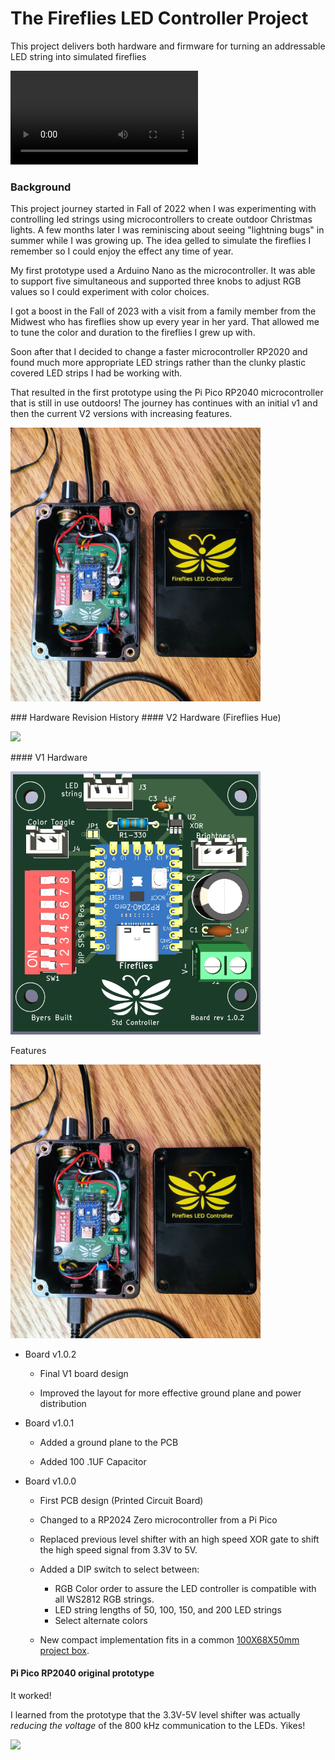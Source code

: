# The Fireflies LED  Controller Project

This project delivers both hardware and firmware for turning an addressable LED string into simulated fireflies

<video src="C:\git\fireflies_project\assets\IMG_0222.MOV"></video>

### Background
This project journey started in Fall of 2022 when I was experimenting with controlling led strings using microcontrollers to create outdoor Christmas lights.  A few months later I was reminiscing about seeing "lightning bugs" in summer while I was growing up.  The idea gelled to simulate the fireflies I remember so I could enjoy the effect any time of year.  

My first prototype used a Arduino Nano as the microcontroller.  It was able to support five simultaneous and supported three knobs to adjust RGB values so I could experiment with color choices.

I got a boost in the Fall of 2023 with a visit from a family member from the Midwest who has fireflies show up every year in her yard.  That allowed me to tune the color and duration to the fireflies I grew up with.  

Soon after that I decided to change a faster microcontroller RP2020 and found much more appropriate LED strings rather than the clunky plastic covered LED strips I had be working with.

That resulted in the first prototype using the Pi Pico RP2040 microcontroller that is still in use outdoors!  The journey has continues with an initial v1 and then the current V2 versions with increasing features.

<p align="left"><img src="./assets/Fireflies_v1_box_w_lid.jpg" width="400"></p>
### Hardware Revision History
#### V2 Hardware (Fireflies Hue)
<p align="left">
<img src="./assets/Fireflies_2_0_1_board_photo.png" width="400">
</p>
#### V1 Hardware
<p align="left"><img src="./assets/Fireflies_std_v1_0_2.png" width="400"></p>

Features

<p align="left"><img src="./assets/Fireflies_v1_box_w_lid.jpg" width="400"></p>

* Board v1.0.2 
  * Final V1 board design

  * Improved the layout for more effective ground plane and power distribution

* Board v1.0.1 
  * Added a ground plane to the PCB

  * Added 100 .1UF Capacitor

* Board v1.0.0
  * First PCB design (Printed Circuit Board)
  * Changed to a RP2024 Zero microcontroller from a Pi Pico
  * Replaced previous level shifter with an high speed XOR gate to shift the high speed signal from 3.3V to 5V.
  * Added a DIP switch to select between:

    * RGB Color order to assure the LED controller is compatible with all WS2812 RGB strings.
    * LED string lengths of 50, 100, 150, and 200 LED strings
    * Select alternate colors
  * New compact implementation fits in a common [100X68X50mm project box](https://www.amazon.com/gp/product/B07RTYYHK7).

#### Pi Pico RP2040 original prototype

It worked!

I learned from the prototype that the 3.3V-5V level shifter was actually *reducing the voltage* of the 800 kHz communication to the LEDs.  Yikes!

![](C:\Users\byerj023\Downloads\Fireflies_pi_pico_prototype.jpg)
